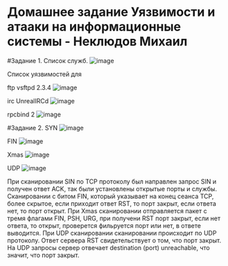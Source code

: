 # Домашнее задание Уязвимости и атааки на информационные системы - Неклюдов Михаил


#Задание 1.
Список служб.
![image](https://github.com/MikhailNeklyudov/hw_11-01/assets/130427747/f84c920b-f93a-426a-8565-08a35fb81ce2)


Список уязвимостей для 

ftp vsftpd 2.3.4
![image](https://github.com/MikhailNeklyudov/hw_11-01/assets/130427747/b452069c-1f70-4e6e-afac-5ddee15a7f58)

irc         UnrealIRCd 
![image](https://github.com/MikhailNeklyudov/hw_11-01/assets/130427747/d6ad4a48-1c36-46d7-baf6-30afa8ed4520)

rpcbind     2
![image](https://github.com/MikhailNeklyudov/hw_11-01/assets/130427747/00e56ba7-e7d8-4ffc-8793-0916a5d5dcbd)

#Задание 2.
SYN
![image](https://github.com/MikhailNeklyudov/hw_11-01/assets/130427747/6a4fed49-2531-49bb-8491-8bad7b9d4223)

FIN
![image](https://github.com/MikhailNeklyudov/hw_11-01/assets/130427747/3d0e93c6-64e0-4c6c-8182-bd559f76e583)

Xmas
![image](https://github.com/MikhailNeklyudov/hw_11-01/assets/130427747/e85a8da6-18d6-448f-80c6-467c5aac7e33)

UDP
![image](https://github.com/MikhailNeklyudov/hw_11-01/assets/130427747/a010c4f4-1db7-4b0d-8d5c-824f4885e838)

При сканировании SIN по TCP протоколу был направлен запрос SIN и получен ответ ACK, так были установлены открытые порты и службы. Cканировании с битом FIN, который указывает на конец сеанса TCP, более скрытое, если приходит ответ RST, то порт закрыт, если ответа нет, то порт открыт. При Xmas сканировании отправляется пакет с тремя флагами FIN, PSH, URG, при получени RST порт закрыт, если нет ответа, то открыт, проверется фильруется порт или нет, в ответе выводится. При UDP сканировании сканировании происходит по UDP протоколу.
Ответ сервера RST свидетельствует о том, что порт закрыт. На UDP запросы сервер отвечает destination (port) unreachable, что значит, что порт закрыт. 
